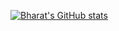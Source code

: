 <!--
**bharatnilam/bharatnilam** is a ✨ _special_ ✨ repository because its `README.md` (this file) appears on your GitHub profile.

Here are some ideas to get you started:

- 🔭 I’m currently working on ...
- 🌱 I’m currently learning ...
- 👯 I’m looking to collaborate on ...
- 🤔 I’m looking for help with ...
- 💬 Ask me about ...
- 📫 How to reach me: ...
- 😄 Pronouns: ...
- ⚡ Fun fact: ...
-->

[![Bharat's GitHub stats](https://github-readme-stats.vercel.app/api?username=bharatnilam&show_icons=true&theme=dark)](https://github.com/anuraghazra/github-readme-stats)
